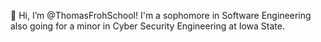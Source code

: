 👋 Hi, I’m @ThomasFrohSchool! I'm a sophomore in Software Engineering also going for a minor in Cyber Security Engineering at Iowa State.

<!---
ThomasFrohSchool/ThomasFrohSchool is a ✨ special ✨ repository because its `README.md` (this file) appears on your GitHub profile.
You can click the Preview link to take a look at your changes.
--->

